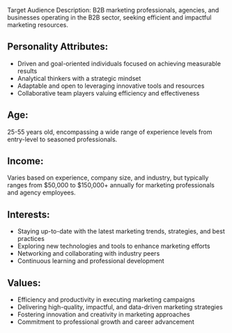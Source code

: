 Target Audience Description: B2B marketing professionals, agencies, and businesses operating in the B2B sector, seeking efficient and impactful marketing resources.

## Personality Attributes:
- Driven and goal-oriented individuals focused on achieving measurable results
- Analytical thinkers with a strategic mindset
- Adaptable and open to leveraging innovative tools and resources
- Collaborative team players valuing efficiency and effectiveness

## Age:
25-55 years old, encompassing a wide range of experience levels from entry-level to seasoned professionals.

## Income:
Varies based on experience, company size, and industry, but typically ranges from $50,000 to $150,000+ annually for marketing professionals and agency employees.

## Interests:
- Staying up-to-date with the latest marketing trends, strategies, and best practices
- Exploring new technologies and tools to enhance marketing efforts
- Networking and collaborating with industry peers
- Continuous learning and professional development

## Values:
- Efficiency and productivity in executing marketing campaigns
- Delivering high-quality, impactful, and data-driven marketing strategies
- Fostering innovation and creativity in marketing approaches
- Commitment to professional growth and career advancement